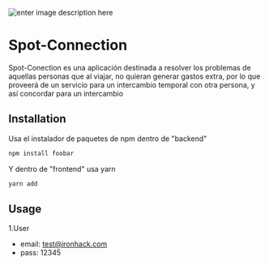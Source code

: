 ![enter image description here](https://res.cloudinary.com/ironhack23/image/upload/v1570724666/facebook_cover_photo_1_riwb0k.png)

# Spot-Connection

Spot-Conection es una aplicación destinada a resolver los problemas de aquellas personas que al viajar, no quieran generar gastos extra, por lo que proveerá de un servicio para un intercambio temporal con otra persona, y así concordar para un intercambio

## Installation

Usa el instalador de paquetes de npm dentro de "backend"

```bash
npm install foobar
```
Y dentro de "frontend" usa yarn

```bash
yarn add
```

## Usage
1.User
- email: test@ironhack.com
- pass: 12345
